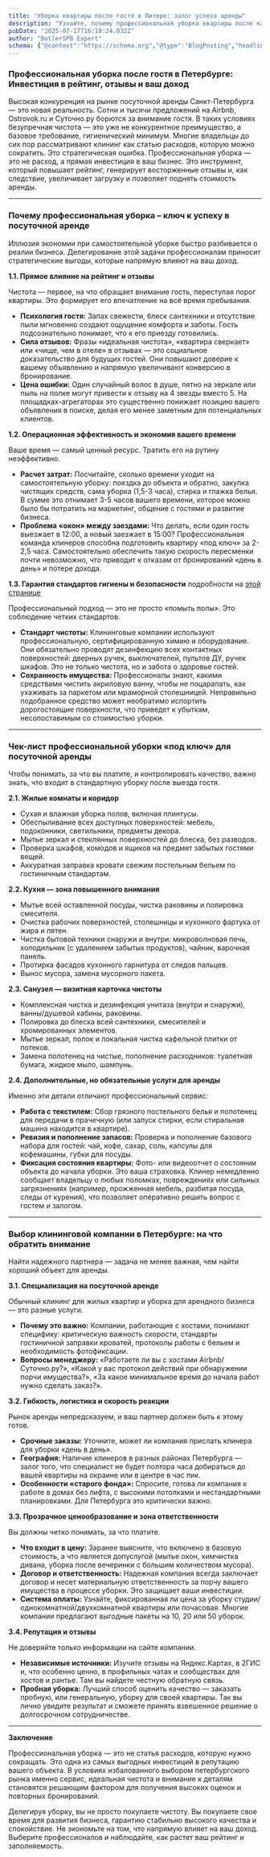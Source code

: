 ```yaml
---
title: "Уборка квартиры после гостя в Питере: залог успеха аренды"
description: "Узнайте, почему профессиональная уборка квартиры после каждого гостя в Санкт-Петербурге — это не роскошь, а необходимость для успешной краткосрочной аренды."
pubDate: "2025-07-17T16:18:24.032Z"
author: "ButlerSPB Expert"
schema: {"@context":"https://schema.org","@type":"BlogPosting","headline":"Профессиональная уборка квартиры после каждого гостя в Питере","description":"Почему профессиональная уборка квартиры после каждого гостя в Санкт-Петербурге — это не роскошь, а необходимость для успешной краткосрочной аренды, высоких оценок и повторных бронирований.","author":{"@type":"Organization","name":"Аренда-Сервис СПб","url":"https://example-rental-service-spb.com"},"publisher":{"@type":"Organization","name":"Аренда-Сервис СПб","logo":{"@type":"ImageObject","url":"https://example-rental-service-spb.com/logo.png"}},"datePublished":"2024-05-23"}
---
```


### **Профессиональная уборка после гостя в Петербурге: Инвестиция в рейтинг, отзывы и ваш доход**

Высокая конкуренция на рынке посуточной аренды Санкт-Петербурга — это новая реальность. Сотни и тысячи предложений на Airbnb, Ostrovok.ru и Суточно.ру борются за внимание гостя. В таких условиях безупречная чистота — это уже не конкурентное преимущество, а базовое требование, гигиенический минимум. Многие владельцы до сих пор рассматривают клининг как статью расходов, которую можно сократить. Это стратегическая ошибка. Профессиональная уборка — это не расход, а прямая инвестиция в ваш бизнес. Это инструмент, который повышает рейтинг, генерирует восторженные отзывы и, как следствие, увеличивает загрузку и позволяет поднять стоимость аренды.

---

### **Почему профессиональная уборка – ключ к успеху в посуточной аренде**

Иллюзия экономии при самостоятельной уборке быстро разбивается о реалии бизнеса. Делегирование этой задачи профессионалам приносит стратегические выгоды, которые напрямую влияют на ваш доход.

**1.1. Прямое влияние на рейтинг и отзывы**

Чистота — первое, на что обращает внимание гость, переступая порог квартиры. Это формирует его впечатление на всё время пребывания.

*   **Психология гостя:** Запах свежести, блеск сантехники и отсутствие пыли мгновенно создают ощущение комфорта и заботы. Гость подсознательно понимает, что к его приезду готовились.
*   **Сила отзывов:** Фразы «идеальная чистота», «квартира сверкает» или «чище, чем в отеле» в отзывах — это социальное доказательство для будущих гостей. Они повышают доверие к вашему объявлению и напрямую увеличивают конверсию в бронирование.
*   **Цена ошибки:** Один случайный волос в душе, пятно на зеркале или пыль на полке могут привести к отзыву на 4 звезды вместо 5. На площадках-агрегаторах это существенно понижает позицию вашего объявления в поиске, делая его менее заметным для потенциальных клиентов.

**1.2. Операционная эффективность и экономия вашего времени**

Ваше время — самый ценный ресурс. Тратить его на рутину неэффективно.

*   **Расчет затрат:** Посчитайте, сколько времени уходит на самостоятельную уборку: поездка до объекта и обратно, закупка чистящих средств, сама уборка (1,5-3 часа), стирка и глажка белья. В сумме это отнимает 3-5 часов вашего времени, которое можно было бы потратить на маркетинг, общение с гостями и развитие бизнеса.
*   **Проблема «окон» между заездами:** Что делать, если один гость выезжает в 12:00, а новый заезжает в 15:00? Профессиональная команда клинеров способна подготовить квартиру «под ключ» за 2-2,5 часа. Самостоятельно обеспечить такую скорость пересменки почти невозможно, что приводит к отказам от бронирований «день в день» и потере дохода.

**1.3. Гарантия стандартов гигиены и безопасности** подробности на <a href="https://butlerspb.ru/rent" target="_blank" rel="nofollow">этой странице</a>

Профессиональный подход — это не просто «помыть полы». Это соблюдение четких стандартов.

*   **Стандарт чистоты:** Клининговые компании используют профессиональную, сертифицированную химию и оборудование. Они обязательно проводят дезинфекцию всех контактных поверхностей: дверных ручек, выключателей, пультов ДУ, ручек шкафов. Это не только чистота, но и забота о здоровье гостей.
*   **Сохранность имущества:** Профессионалы знают, какими средствами чистить акриловую ванну, чтобы не поцарапать, как ухаживать за паркетом или мраморной столешницей. Неправильно подобранное средство может необратимо испортить дорогостоящие поверхности, что приведет к убыткам, несопоставимым со стоимостью уборки.

---

### **Чек-лист профессиональной уборки «под ключ» для посуточной аренды**

Чтобы понимать, за что вы платите, и контролировать качество, важно знать, что входит в стандартную уборку после выезда гостя.

**2.1. Жилые комнаты и коридор**

*   Сухая и влажная уборка полов, включая плинтусы.
*   Обеспыливание всех доступных поверхностей: мебель, подоконники, светильники, предметы декора.
*   Мытье зеркал и стеклянных поверхностей до блеска, без разводов.
*   Проверка шкафов, комодов и ящиков на предмет забытых гостями вещей.
*   Аккуратная заправка кровати свежим постельным бельем по гостиничным стандартам.

**2.2. Кухня — зона повышенного внимания**

*   Мытье всей оставленной посуды, чистка раковины и полировка смесителя.
*   Очистка рабочих поверхностей, столешницы и кухонного фартука от жира и пятен.
*   Чистка бытовой техники снаружи и внутри: микроволновая печь, холодильник (с удалением забытых продуктов), чайник, варочная панель.
*   Протирка фасадов кухонного гарнитура от следов пальцев.
*   Вынос мусора, замена мусорного пакета.

**2.3. Санузел — визитная карточка чистоты**

*   Комплексная чистка и дезинфекция унитаза (внутри и снаружи), ванны/душевой кабины, раковины.
*   Полировка до блеска всей сантехники, смесителей и хромированных элементов.
*   Мытье зеркал, полок и локальная чистка кафельной плитки от потеков.
*   Замена полотенец на чистые, пополнение расходников: туалетная бумага, жидкое мыло, шампунь.

**2.4. Дополнительные, но обязательные услуги для аренды**

Именно эти детали отличают профессиональный сервис:

*   **Работа с текстилем:** Сбор грязного постельного белья и полотенец для передачи в прачечную (или запуск стирки, если стиральная машина находится в квартире).
*   **Ревизия и пополнение запасов:** Проверка и пополнение базового набора для гостей: чай, кофе, сахар, соль, капсулы для кофемашины, губки для посуды.
*   **Фиксация состояния квартиры:** Фото- или видеоотчет о состоянии объекта до начала уборки. Это ваша страховка. Клинер немедленно сообщает владельцу о любых поломках, повреждениях или сильных загрязнениях (например, прожженная мебель, разбитая посуда, следы от курения), что позволяет оперативно решить вопрос с гостем и залогом.

---

### **Выбор клининговой компании в Петербурге: на что обратить внимание**

Найти надежного партнера — задача не менее важная, чем найти хороший объект для аренды.

**3.1. Специализация на посуточной аренде**

Обычный клининг для жилых квартир и уборка для арендного бизнеса — это разные услуги.

*   **Почему это важно:** Компании, работающие с хостами, понимают специфику: критическую важность скорости, стандарты гостиничной заправки кроватей, протоколы работы с бельем и необходимость фотофиксации.
*   **Вопросы менеджеру:** «Работаете ли вы с хостами Airbnb/Суточно.ру?», «Какой у вас протокол действий при обнаружении порчи имущества?», «За какое минимальное время до начала работ нужно сделать заказ?».

**3.2. Гибкость, логистика и скорость реакции**

Рынок аренды непредсказуем, и ваш партнер должен быть к этому готов.

*   **Срочные заказы:** Уточните, может ли компания прислать клинера для уборки «день в день».
*   **География:** Наличие клинеров в разных районах Петербурга — залог того, что специалист не будет полтора часа добираться до вашей квартиры на окраине или в центре в час пик.
*   **Особенности «старого фонда»:** Спросите, готова ли компания к работе в домах без лифта, с высокими потолками и нестандартными планировками. Для Петербурга это критически важно.

**3.3. Прозрачное ценообразование и зона ответственности**

Вы должны четко понимать, за что платите.

*   **Что входит в цену:** Заранее выясните, что включено в базовую стоимость, а что является допуслугой (мытье окон, химчистка дивана, уборка после вечеринки с большим количеством мусора).
*   **Договор и ответственность:** Надежная компания всегда заключает договор и несет материальную ответственность за порчу вашего имущества в процессе уборки. Это защищает ваши инвестиции.
*   **Система оплаты:** Узнайте, фиксированная ли цена за уборку студии/однокомнатной/двухкомнатной квартиры или почасовая. Многие компании предлагают выгодные пакеты на 10, 20 или 50 уборок.

**3.4. Репутация и отзывы**

Не доверяйте только информации на сайте компании.

*   **Независимые источники:** Изучите отзывы на Яндекс.Картах, в 2ГИС и, что особенно ценно, в профильных чатах и сообществах для хостов и рантье. Там вы найдете честную обратную связь.
*   **Пробная уборка:** Лучший способ оценить качество — заказать пробную, или генеральную, уборку для своей квартиры. Так вы лично увидите результат и сможете принять взвешенное решение о долгосрочном сотрудничестве.

---

**Заключение**

Профессиональная уборка — это не статья расходов, которую нужно сокращать. Это одна из самых выгодных инвестиций в репутацию вашего объекта. В условиях избалованного выбором петербургского рынка именно сервис, идеальная чистота и внимание к деталям становятся решающим фактором для получения высоких оценок и повторных бронирований.

Делегируя уборку, вы не просто покупаете чистоту. Вы покупаете свое время для развития бизнеса, гарантию стабильно высокого качества и спокойствие. Не экономьте на том, что напрямую влияет на ваш доход. Выберите профессионалов и наблюдайте, как растет ваш рейтинг и заполняемость.